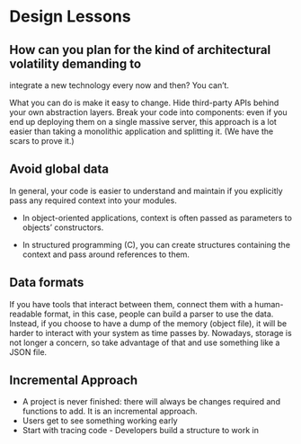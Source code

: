 # Design Lessons

## How can you plan for the kind of architectural volatility demanding to
integrate a new technology every now and then? You can’t.

What you can do is make it easy to change. Hide third-party
APIs behind your own abstraction layers. Break your code into
components: even if you end up deploying them on a single
massive server, this approach is a lot easier than taking a
monolithic application and splitting it. (We have the scars to
prove it.)

## Avoid global data

In general, your code is easier to understand and maintain if you explicitly pass any
required context into your modules.

* In object-oriented applications, context is often passed as parameters to
objects’ constructors. 

* In structured programming (C), you can create structures containing the context and pass around
references to them.

## Data formats

If you have tools that interact between them, connect them with a human-readable format, in this case, people can build
a parser to use the data. Instead, if you choose to have a dump of the memory (object file), it will be harder to interact
with your system as time passes by. Nowadays, storage is not longer a concern, so take advantage of that and use something
like a JSON file.

## Incremental Approach

* A project is never finished: there will always be changes required and functions to add. It is an incremental approach.
* Users get to see something working early
* Start with tracing code - Developers build a structure to work in 